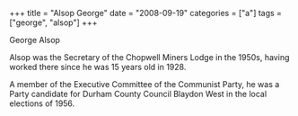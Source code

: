 +++
title = "Alsop George"
date = "2008-09-19"
categories = ["a"]
tags = ["george", "alsop"]
+++

George Alsop

Alsop was the Secretary of the Chopwell Miners Lodge in the 1950s, having worked there since he was 15 years old in 1928.

A member of the Executive Committee of the Communist Party, he was a Party candidate for Durham County Council Blaydon West in the local elections of 1956.
